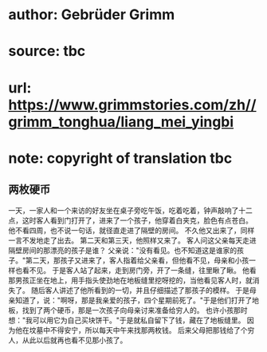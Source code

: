 # author: Gebrüder Grimm
# source: tbc
# url: https://www.grimmstories.com/zh//grimm_tonghua/liang_mei_yingbi
# note: copyright of translation tbc

## 两枚硬币 

一天，一家人和一个来访的好友坐在桌子旁吃午饭，吃着吃着，钟声敲响了十二点，这时客人看到门打开了，进来了一个孩子，他穿着白夹克，脸色有点苍白。
他不看四周，也不说一句话，就径直走进了隔壁的房间。
不久他又出来了，同样一言不发地走了出去。 第二天和第三天，他照样又来了。
客人问这父亲每天走进隔壁房间的那漂亮的孩子是谁？
父亲说："没有看见。也不知道这是谁家的孩子。"第二天，那孩子又进来了，客人指着给父亲看，但他看不见，母亲和小孩一样也看不见。
于是客人站了起来，走到房门旁，开了一条缝，往里瞅了瞅。
他看那男孩正坐在地上，用手指头使劲地在地板缝里挖呀挖的，当他看见客人时，就消失了。
随后客人讲述了他所看到的一切，并且仔细描述了那孩子的模样。
于是母亲知道了，说："啊呀，那是我亲爱的孩子，四个星期前死了。"于是他们打开了地板，找到了两个硬币，那是一次孩子向母亲讨来准备给穷人的。
也许小孩那时想："我可以用它为自己买块饼干。"于是就私自留下了钱，藏在了地板缝里。
因为他在坟墓中不得安宁，所以每天中午来找那两枚钱。
后来父母把那钱给了个穷人，从此以后就再也看不见那小孩了。

